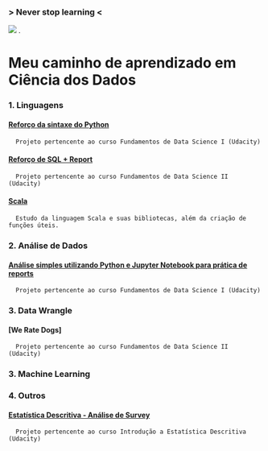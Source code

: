 ### > Never stop learning <

![](https://raw.githubusercontent.com/suzanaph/data-science-portfolio/master/giphy.gif)
      .
# Meu caminho de aprendizado em Ciência dos Dados


### 1. Linguagens
#### [Reforço da sintaxe do Python](https://github.com/suzanaph/data-science-portfolio/blob/master/python/chicago_bikeshare.py)  
      Projeto pertencente ao curso Fundamentos de Data Science I (Udacity)
      
#### [Reforço de SQL + Report](https://github.com/suzanaph/data-science-portfolio/tree/master/SQL)
      Projeto pertencente ao curso Fundamentos de Data Science II (Udacity)

#### [Scala](https://github.com/suzanaph/data-science-learning/tree/master/scala)
      Estudo da linguagem Scala e suas bibliotecas, além da criação de funções úteis.
      
### 2. Análise de Dados
#### [Análise simples utilizando Python e Jupyter Notebook para prática de reports](https://github.com/suzanaph/data-science-portfolio/blob/master/analise-de-dados/titanic/Report-titanic.ipynb)
      Projeto pertencente ao curso Fundamentos de Data Science I (Udacity)
      
### 3. Data Wrangle
#### [We Rate Dogs]
      Projeto pertencente ao curso Fundamentos de Data Science II (Udacity)

### 3. Machine Learning

### 4. Outros
#### [Estatística Descritiva - Análise de Survey](https://github.com/suzanaph/data-science-portfolio/blob/master/estatistica/survey-udacity/report-survey-udacity.pdf)
      Projeto pertencente ao curso Introdução a Estatística Descritiva (Udacity)

